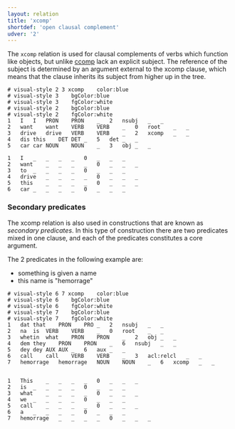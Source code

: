 ```yaml
---
layout: relation
title: 'xcomp'
shortdef: 'open clausal complement'
udver: '2'
---
```


The `xcomp` relation is used for clausal complements of verbs which function like objects, but unlike [ccomp]() lack an explicit subject. The reference of the subject is determined by an argument external to the xcomp clause, which means that the clause inherits its subject from  higher up in the tree.


~~~ conllu
# visual-style 2 3 xcomp	color:blue
# visual-style 3	bgColor:blue
# visual-style 3	fgColor:white
# visual-style 2	bgColor:blue
# visual-style 2	fgColor:white
1	I	I	PRON	PRON	_	2	nsubj	_	_
2	want	want	VERB	VERB	_	0	root	_	_
3	drive	drive	VERB	VERB	_	2	xcomp	_	_
4	dis	this	DET	DET	_	5	det	_	_
5	car	car	NOUN	NOUN	_	3	obj	_	_

1	I	_	_	_	_	0	_	_	_
2	want	_	_	_	_	0	_	_	_
3	to	_	_	_	_	0	_	_	_
4	drive	_	_	_	_	0	_	_	_
5	this	_	_	_	_	0	_	_	_
6	car	_	_	_	_	0	_	_	_
~~~

### Secondary predicates

The xcomp relation is also used in constructions that are known as _secondary predicates_.
In this type of construction there are two predicates mixed in one clause, and each of the predicates constitutes a core argument.

The 2 predicates in the following example are:
- something is given a name
- this name is "hemorrage"

~~~ conllu
# visual-style 6 7 xcomp	color:blue
# visual-style 6	bgColor:blue
# visual-style 6	fgColor:white
# visual-style 7	bgColor:blue
# visual-style 7	fgColor:white
1	dat	that	PRON	PRO	_	2	nsubj	_	_
2	na	is	VERB	VERB	_	0	root	_	_
3	whetin	what	PRON	PRON	_	2	obj	_	_
4	dem	they	PRON	PRON	_	6	nsubj	_	_
5	dey	dey	AUX	AUX	_	6	aux	_	_
6	call	call	VERB	VERB	_	3	acl:relcl	_	_
7	hemorrage	hemorrage	NOUN	NOUN	_	6	xcomp	_	_


1	This	_	_	_	_	0	_	_	_
2	is	_	_	_	_	0	_	_	_
3	what	_	_	_	_	0	_	_	_
4	we	_	_	_	_	0	_	_	_
5	call	_	_	_	_	0	_	_	_
6	a	_	_	_	_	0	_	_	_
7	hemorrage	_	_	_	_	0	_	_	_
~~~

